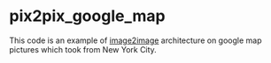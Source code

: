 # pix2pix_google_map

This code is an example of [image2image](https://arxiv.org/abs/1611.07004) architecture on google map pictures which took from New York City.
